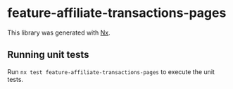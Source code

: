 # feature-affiliate-transactions-pages

This library was generated with [Nx](https://nx.dev).

## Running unit tests

Run `nx test feature-affiliate-transactions-pages` to execute the unit tests.
